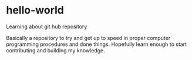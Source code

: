 # hello-world
Learning about git hub repository

Basically a repository to try and get up to speed in proper computer programming procedures and done things.
Hopefully learn enough to start contributing and building my knowledge.
